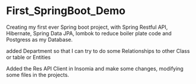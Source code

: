 # First_SpringBoot_Demo

Creating my first ever Spring boot project, with Spring Restful API, Hibernate, Spring Data JPA,
lombok to reduce boiler plate code and Postgress as my Database.

added Department so that I can try to do some Relationships to other Class or table or Entities

Added the Res API Client in Insomia and make some changes, modifying some files in the projects.

